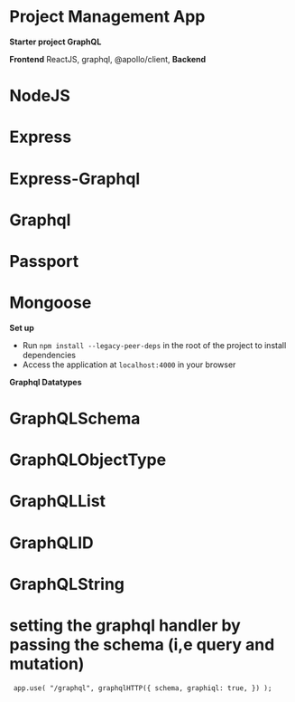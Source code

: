 # Project Management App

**Starter project GraphQL**

**Frontend**
    ReactJS,
    graphql,
    @apollo/client,
**Backend**
   # NodeJS
   # Express
   # Express-Graphql
   # Graphql
   # Passport
   # Mongoose

**Set up**

- Run `npm install --legacy-peer-deps` in the root of the project to install dependencies
- Access the application at `localhost:4000` in your browser

**Graphql Datatypes**
   # GraphQLSchema
   # GraphQLObjectType
   # GraphQLList
   # GraphQLID
   # GraphQLString

# setting the graphql handler by passing the schema (i,e query and mutation)
` app.use(
  "/graphql",
  graphqlHTTP({
    schema,
    graphiql: true,
  })
);`

